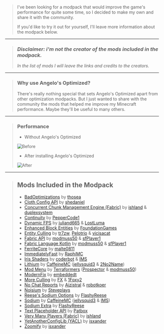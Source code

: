 > I've been looking for a modpack that would improve the game's performance for quite some time, so I decided to make my own and share it with the community.
> 
> If you'd like to try it out for yourself, I'll leave more information about the modpack below.
---
> ### _Disclaimer: i'm not the creator of the mods included in the modpack._
> _In the list of mods I will leave the links and credits to the creators._
---
> ### **Why use Angelo's Optimized?**
> There's really nothing special that sets Angelo's Optimized apart from other optimization modpacks. But I just wanted to share with the community the mods that helped me improve my Minecraft performance.
> Maybe they'll be useful to many others.
---
> ### Performance
> - Without Angelo's Optimized
> 
> ![Before](https://cdn.modrinth.com/data/cached_images/4702ea5c1e7e006b0a3fb61b5a47758af736a087.png)
> 
> - After installing Angelo's Optimized
> 
> ![After](https://cdn.modrinth.com/data/cached_images/eb12ff80aaaf0ec0988cdfcb340893e2e8e10650.png)
---
> ## Mods Included in the Modpack
> - [BadOptimizations](https://modrinth.com/mod/badoptimizations) by [thosea](https://modrinth.com/user/thosea)
> - [Cloth Config API](https://modrinth.com/mod/cloth-config) by [shedaniel](https://modrinth.com/user/shedaniel)
> - [Concurrent Chunk Management Engine (Fabric)](https://modrinth.com/mod/c2me-fabric) by [ishland](https://modrinth.com/user/ishland) & [duplexsystem](https://modrinth.com/user/duplexsystem)
> - [Continuity](https://modrinth.com/mod/continuity) by [PepperCode1](https://modrinth.com/user/PepperCode1)
> - [Dynamic FPS](https://modrinth.com/mod/dynamic-fps) by [juliand665](https://modrinth.com/user/juliand665) & [LostLuma](https://modrinth.com/user/LostLuma)
> - [Enhanced Block Entities](https://modrinth.com/mod/ebe) by [FoundationGames](https://modrinth.com/user/FoundationGames)
> - [Entity Culling](https://modrinth.com/mod/entityculling) by [tr7zw](https://modrinth.com/user/tr7zw), [Pelotrio](https://modrinth.com/user/Pelotrio) & [vicisacat](https://modrinth.com/user/vicisacat)
> - [Fabric API](https://modrinth.com/mod/fabric-api) by [modmuss50](https://modrinth.com/user/modmuss50) & [sfPlayer1](https://modrinth.com/user/sfPlayer1)
> - [Fabric Language Kotlin](https://modrinth.com/mod/fabric-language-kotlin) by [modmuss50](https://modrinth.com/user/modmuss50) & [sfPlayer1](https://modrinth.com/user/sfPlayer1)
> - [FerriteCore](https://modrinth.com/mod/ferrite-core) by [malte0811](https://modrinth.com/user/malte0811)
> - [ImmediatelyFast](https://modrinth.com/mod/immediatelyfast) by [RaphiMC](https://modrinth.com/user/RaphiMC)
> - [Iris Shaders](https://modrinth.com/mod/iris) by [coderbot](https://modrinth.com/user/coderbot) & [IMS](https://modrinth.com/user/IMS)
> - [Lithium](https://modrinth.com/mod/lithium) by [CaffeineMC](https://modrinth.com/organization/caffeinemc) ([jellysquid3](https://modrinth.com/user/jellysquid3) & [2No2Name](https://modrinth.com/user/2No2Name))
> - [Mod Menu](https://modrinth.com/mod/modmenu) by [Terraformers](https://modrinth.com/user/Terraformers) ([Prospector](https://modrinth.com/user/Prospector) & [modmuss50](https://modrinth.com/user/modmuss50))
> - [ModernFix](https://modrinth.com/mod/modernfix) by [embeddedt](https://modrinth.com/user/embeddedt)
> - [More Culling](https://modrinth.com/mod/moreculling) by [FX](https://modrinth.com/user/FX) & [1Foxy2](https://modrinth.com/user/1Foxy2)
> - [No Chat Reports](https://modrinth.com/mod/no-chat-reports) by [Aizistral](https://modrinth.com/user/Aizistral) & [robotkoer](https://modrinth.com/user/robotkoer)
> - [Noisium](https://modrinth.com/mod/noisium) by [Steveplays](https://modrinth.com/user/Steveplays)
> - [Reese's Sodium Options](https://modrinth.com/mod/reeses-sodium-options) by [FlashyReese](https://modrinth.com/user/FlashyReese)
> - [Sodium](https://modrinth.com/mod/sodium) by [CaffeineMC](https://modrinth.com/organization/caffeinemc) ([jellysquid3](https://modrinth.com/user/jellysquid3) & [IMS](https://modrinth.com/user/IMS))
> - [Sodium Extra](https://modrinth.com/mod/sodium-extra) by [FlashyReese](https://modrinth.com/user/FlashyReese)
> - [Text Placeholder API](https://modrinth.com/mod/placeholder-api) by [Patbox](https://modrinth.com/user/Patbox)
> - [Very Many Players (Fabric)](https://modrinth.com/mod/vmp-fabric) by [ishland](https://modrinth.com/user/ishland)
> - [YetAnotherConfigLib (YACL)](https://modrinth.com/mod/yacl) by [isxander](https://modrinth.com/user/isxander)
> - [Zoomify](https://modrinth.com/mod/zoomify) by [isxander](https://modrinth.com/user/isxander)
